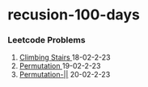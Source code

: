 # recusion-100-days 
### Leetcode Problems

1. <a href="https://github.com/Karthik2917k/recusion-100-days/blob/master/Climbing-Stairs-1.md" target="_blank">Climbing Stairs </a> 18-02-2-23
2. <a href="https://github.com/Karthik2917k/recusion-100-days/blob/master/Permutation-2.md" target="_blank">Permutation </a> 19-02-2-23
2. <a href="https://github.com/Karthik2917k/recusion-100-days/blob/master/Permutations-II-3.md" target="_blank">Permutation-||</a> 20-02-2-23

